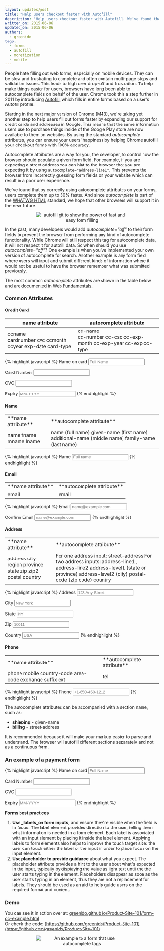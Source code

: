 ```yaml
---
layout: updates/post
title: "Help users checkout faster with Autofill"
description: "Help users checkout faster with Autofill. We’ve found that by correctly using autocomplete attributes on your forms, users complete them up to 30% faster!"
written_on: 2015-06-06
updated_on: 2015-06-06
authors:
  - greenido
tags:
  - forms
  - autofill
  - monetization
  - mobile
---
```


People hate filling out web forms, especially on mobile devices. They can be
slow and frustrating to complete and often contain multi-page steps and
validation issues. This leads to high user drop-off and frustration. To help
make things easier for users, browsers have long been able to autocomplete
fields on behalf of the user. Chrome took this a step further in 2011 by
introducing [Autofill](https://support.google.com/chrome/answer/142893?hl=en),
which fills in entire forms based on a user's Autofill profile.

Starting in the next major version of Chrome (M43), we're taking yet another
step to help users fill out forms faster by expanding our support for credit
cards and addresses in Google. This means that the same information users use to
purchase things inside of the Google Play store are now available to them on
websites. By using the standard _autocomplete_ attributes, you can ensure your
users' happiness by helping Chrome autofill your checkout forms with 100%
accuracy.

Autocomplete attributes are a way for you, the developer, to control how the
browser should populate a given form field.  For example, if you are expecting a
street address you can hint to the browser that you are expecting it by using
`autocomplete="address-line1"`. This prevents the browser from incorrectly
guessing form fields on your website which can result in a poor user experience.

We've found that by correctly using autocomplete attributes on your forms, users
complete them up to 30% faster. And since _autocomplete_ is part of the [WHATWG
](https://html.spec.whatwg.org/multipage/forms.html#autofill)[HTML](https://html.spec.whatwg.org/multipage/forms.html#autofill)
standard, we hope that other browsers will support it in the near future.  

<p style="text-align: center;">
  <img src="/web/updates/images/2015-06-05-checkout-faster-with-autofill/autofill-1.gif" alt="autofill git to show the power of fast and easy form filling" style="max-width: 60%; height: auto;">

</p>

In the past, many developers would add _autocomplete="off"_ to their form fields
to prevent the browser from performing any kind of autocomplete functionality.
While Chrome will still respect this tag for autocomplete data, it will not
respect it for autofill data. So when should you use _autocomplete="off"_? One
example is when you've implemented your own version of autocomplete for search.
Another example is any form field where users will input and submit different
kinds of information where it would not be useful to have the browser remember
what was submitted previously.

The most common _autocomplete_ attributes are shown in the table below and are
documented in [Web Fundamentals](https://developers.google.com/web/fundamentals/input/?hl=en).

### Common Attributes

#### Credit Card

<table class="mdl-data-table mdl-js-data-table">
  <thead>
    <tr>
      <th>
        name attribute
      </th>
      <th>
        autocomplete attribute
      </th>
    </tr>
  </thead>
  <tbody>
    <tr>
      <td>
        ccname<br>
        cardnumber  
        cvc  
        ccmonth  
        ccyear  
        exp-date  
        card-type
      </td>
      <td>
        cc-name<br>
        cc-number  
        cc-csc  
        cc-exp-month  
        cc-exp-year  
        cc-exp  
        cc-type
      </td>
    </tr>
  </tbody>
</table>

{% highlight javascript %}
<label for="frmNameCC">Name on card</label>
<input name="ccname" id="frmNameCC" required placeholder="Full Name" autocomplete="cc-name">

<label for="frmCCNum">Card Number</label>
<input name="cardnumber" id="frmCCNum" required autocomplete="cc-number">

<label for="frmCCCVC">CVC</label>
<input name="cvc" id="frmCCCVC" required autocomplete="cc-csc">

<label for="frmCCExp">Expiry</label>
<input name="cc-exp" id="frmCCExp" required placeholder="MM-YYYY" autocomplete="cc-exp">
{% endhighlight %}

#### Name

<table class="mdl-data-table mdl-js-data-table">
<tr>
<td markdown="block">
**name attribute**
</td>
<td markdown="block">
**autocomplete attribute**
</td>
</tr>
<tr>
<td markdown="block">
name  
fname  
mname  
lname
</td>
<td markdown="block">
name (full name)  
given-name (first name)  
additional-name (middle name)  
family-name (last name)
</td>
</tr>
</table>

{% highlight javascript %}
<label for="frmNameA">Name</label>
<input name="name" id="frmNameA" placeholder="Full name" required autocomplete="name">
{% endhighlight %}

#### Email

<table class="mdl-data-table mdl-js-data-table">
<tr>
<td markdown="block">
**name attribute**
</td>
<td markdown="block">
**autocomplete attribute**
</td>
</tr>
<tr>
<td markdown="block">
email
</td>
<td markdown="block">
email
</td>
</tr>
</table>

{% highlight javascript %}
<label for="frmEmailA">Email</label>
<input type="email" name="email" id="frmEmailA" placeholder="name@example.com" required autocomplete="email">

<label for="frmEmailC">Confirm Email</label>
<input type="email" name="emailC" id="frmEmailC" placeholder="name@example.com" required autocomplete="email">
{% endhighlight %}

#### Address

<table class="mdl-data-table mdl-js-data-table">
<tr>
<td markdown="block">
**name attribute**
</td>
<td markdown="block">
**autocomplete attribute**
</td>
</tr>
<tr>
<td markdown="block">
address  
city  
region  
province  
state  
zip  
zip2  
postal  
country
</td>
<td markdown="block">
For one address input: street-address  
For two address inputs: address-line1 , address-line2  
address-level1 (state or province)  
address-level2 (city)  
postal-code (zip code)  
country
</td>
</tr>
</table>

{% highlight javascript %}
<label for="frmAddressS">Address</label>
<input name="ship-address" required id="frmAddressS" placeholder="123 Any Street" autocomplete="shipping street-address">

<label for="frmCityS">City</label>
<input name="ship-city" required id="frmCityS" placeholder="New York" autocomplete="shipping locality">

<label for="frmStateS">State</label>
<input name="ship-state" required id="frmStateS" placeholder="NY" autocomplete="shipping region">

<label for="frmZipS">Zip</label>
<input name="ship-zip" required id="frmZipS" placeholder="10011" autocomplete="shipping postal-code">

<label for="frmCountryS">Country</label>
<input name="ship-country" required id="frmCountryS" placeholder="USA" autocomplete="shipping country">
{% endhighlight %}


#### Phone

<table class="mdl-data-table mdl-js-data-table">
<tr>
<td markdown="block">
**name attribute**
</td>
<td markdown="block">
**autocomplete attribute**
</td>
</tr>
<tr>
<td markdown="block">
phone  
mobile  
country-code  
area-code  
exchange  
suffix  
ext
</td>
<td markdown="block">
tel
</td>
</tr>
</table>

{% highlight javascript %}
<label for="frmPhoneNumA">Phone</label>
<input type="tel" name="phone" id="frmPhoneNumA" placeholder="+1-650-450-1212" required autocomplete="tel">
{% endhighlight %}


The autocomplete attributes can be accompanied with a section name, such as:

* **shipping** - given-name
* **billing**  - street-address<br/>

It is recommended because it will make your markup easier to parse and
understand. The browser will autofill different sections separately and not as a
continuous form.

### An example of a payment form

{% highlight javascript %}
<label for="frmNameCC">Name on card</label>
<input name="ccname" id="frmNameCC" required placeholder="Full Name" autocomplete="cc-name">

<label for="frmCCNum">Card Number</label>
<input name="cardnumber" id="frmCCNum" required autocomplete="cc-number">

<label for="frmCCCVC">CVC</label>
<input name="cvc" id="frmCCCVC" required autocomplete="cc-csc">

<label for="frmCCExp">Expiry</label>
<input name="cc-exp" id="frmCCExp" required placeholder="MM-YYYY" autocomplete="cc-exp">
{% endhighlight %}

**Forms best practices**

1. **Use _labels_on form inputs**, and ensure they're visible when the
   field is in focus. The label element provides direction to the user, telling
   them what information is needed in a form element. Each label is associated
   with an input element by placing it inside the label element. Applying labels
   to form elements also helps to improve the touch target size: the user can
   touch either the label or the input in order to place focus on the input
   element.
1. **Use placeholder to provide guidance** about what you expect. The
   placeholder attribute provides a hint to the user about what's expected in
   the input, typically by displaying the value as light text until the the user
   starts typing in the element. Placeholders disappear as soon as the user
   starts typing in an element, thus they are not a replacement for labels. They
   should be used as an aid to help guide users on the required format and
   content.

### Demo

You can see it in action over at:
[greenido.github.io/Product-Site-101/form-cc-example.html](https://greenido.github.io/Product-Site-101/form-cc-example.html)  
Or check the code:
[https://github.com/greenido/Product-Site-101](https://github.com/greenido/Product-Site-101)

<p style="text-align: center;">
    <img src="/web/updates/images/2015-06-05-checkout-faster-with-autofill/autofill-1.gif" alt="An example to a form that use autocomplete tags" style="max-width: 60%; height: auto;" >
</p>
